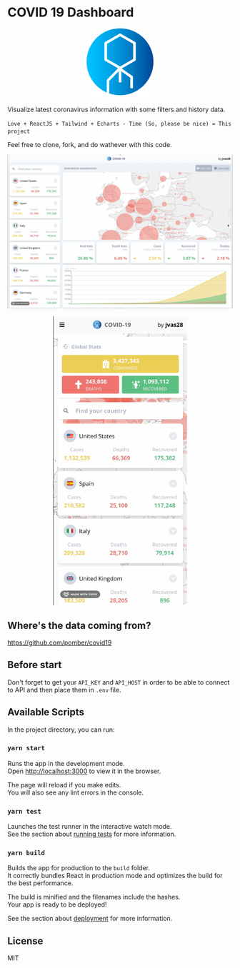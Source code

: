 # COVID 19 Dashboard

<p align="center">
<img src="./public/logo192.png" width="150" />
</p>

Visualize latest coronavirus information with some filters and history data.

`Love + ReactJS + Tailwind + Echarts - Time (So, please be nice) = This project`

Feel free to clone, fork, and do wathever with this code.

<p align="center">
<img src="./recording/desktop.gif"  />
</p>

<p align="center">
<img src="./recording/mobile.gif" width="300"  />
</p>

## Where's the data coming from?

https://github.com/pomber/covid19

## Before start

Don't forget to get your `API_KEY` and `API_HOST` in order to be able to connect to API and then place them in `.env` file.

## Available Scripts

In the project directory, you can run:

### `yarn start`

Runs the app in the development mode.<br />
Open [http://localhost:3000](http://localhost:3000) to view it in the browser.

The page will reload if you make edits.<br />
You will also see any lint errors in the console.

### `yarn test`

Launches the test runner in the interactive watch mode.<br />
See the section about [running tests](https://facebook.github.io/create-react-app/docs/running-tests) for more information.

### `yarn build`

Builds the app for production to the `build` folder.<br />
It correctly bundles React in production mode and optimizes the build for the best performance.

The build is minified and the filenames include the hashes.<br />
Your app is ready to be deployed!

See the section about [deployment](https://facebook.github.io/create-react-app/docs/deployment) for more information.

## License

MIT
